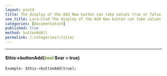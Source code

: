 ```yaml
---
layout: post4
title: The display of the Add New button can take values true or false
seo_title: Lara-Crud The display of the Add New button can take values true or false buttonAdd()
categories: [documentation]
published: true
method: buttonAdd()
permalink: /:categories/:title/
---
```


---

#### $this->buttonAdd(<span style="color: #693">bool</span> $var = true)


`
Example:
$this->buttonAdd(true);
`


